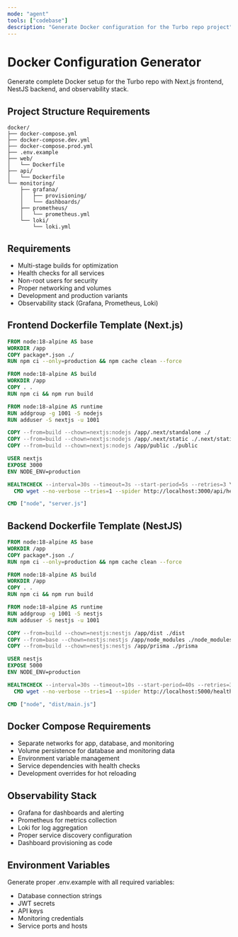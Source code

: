 ```yaml
---
mode: "agent"
tools: ["codebase"]
description: "Generate Docker configuration for the Turbo repo project"
---
```


# Docker Configuration Generator

Generate complete Docker setup for the Turbo repo with Next.js frontend, NestJS backend, and observability stack.

## Project Structure Requirements

```
docker/
├── docker-compose.yml
├── docker-compose.dev.yml
├── docker-compose.prod.yml
├── .env.example
├── web/
│   └── Dockerfile
├── api/
│   └── Dockerfile
└── monitoring/
    ├── grafana/
    │   ├── provisioning/
    │   └── dashboards/
    ├── prometheus/
    │   └── prometheus.yml
    └── loki/
        └── loki.yml
```

## Requirements

- Multi-stage builds for optimization
- Health checks for all services
- Non-root users for security
- Proper networking and volumes
- Development and production variants
- Observability stack (Grafana, Prometheus, Loki)

## Frontend Dockerfile Template (Next.js)

```dockerfile
FROM node:18-alpine AS base
WORKDIR /app
COPY package*.json ./
RUN npm ci --only=production && npm cache clean --force

FROM node:18-alpine AS build
WORKDIR /app
COPY . .
RUN npm ci && npm run build

FROM node:18-alpine AS runtime
RUN addgroup -g 1001 -S nodejs
RUN adduser -S nextjs -u 1001

COPY --from=build --chown=nextjs:nodejs /app/.next/standalone ./
COPY --from=build --chown=nextjs:nodejs /app/.next/static ./.next/static
COPY --from=build --chown=nextjs:nodejs /app/public ./public

USER nextjs
EXPOSE 3000
ENV NODE_ENV=production

HEALTHCHECK --interval=30s --timeout=3s --start-period=5s --retries=3 \
  CMD wget --no-verbose --tries=1 --spider http://localhost:3000/api/health || exit 1

CMD ["node", "server.js"]
```

## Backend Dockerfile Template (NestJS)

```dockerfile
FROM node:18-alpine AS base
WORKDIR /app
COPY package*.json ./
RUN npm ci --only=production && npm cache clean --force

FROM node:18-alpine AS build
WORKDIR /app
COPY . .
RUN npm ci && npm run build

FROM node:18-alpine AS runtime
RUN addgroup -g 1001 -S nestjs
RUN adduser -S nestjs -u 1001

COPY --from=build --chown=nestjs:nestjs /app/dist ./dist
COPY --from=base --chown=nestjs:nestjs /app/node_modules ./node_modules
COPY --from=build --chown=nestjs:nestjs /app/prisma ./prisma

USER nestjs
EXPOSE 5000
ENV NODE_ENV=production

HEALTHCHECK --interval=30s --timeout=10s --start-period=40s --retries=3 \
  CMD wget --no-verbose --tries=1 --spider http://localhost:5000/health || exit 1

CMD ["node", "dist/main.js"]
```

## Docker Compose Requirements

- Separate networks for app, database, and monitoring
- Volume persistence for database and monitoring data
- Environment variable management
- Service dependencies with health checks
- Development overrides for hot reloading

## Observability Stack

- Grafana for dashboards and alerting
- Prometheus for metrics collection
- Loki for log aggregation
- Proper service discovery configuration
- Dashboard provisioning as code

## Environment Variables

Generate proper .env.example with all required variables:

- Database connection strings
- JWT secrets
- API keys
- Monitoring credentials
- Service ports and hosts
